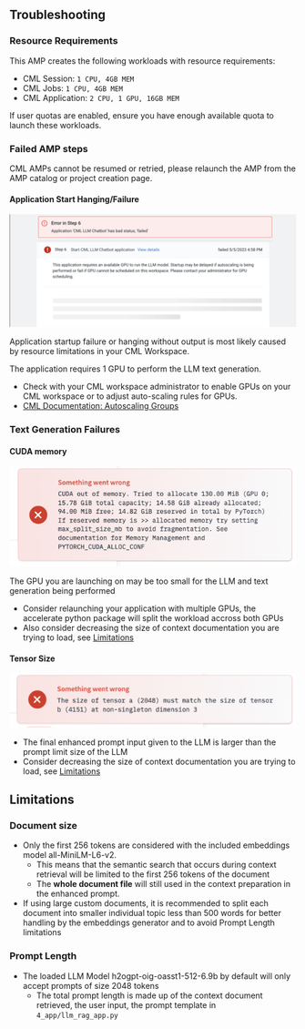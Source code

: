 ## Troubleshooting
### Resource Requirements
This AMP creates the following workloads with resource requirements:
- CML Session: `1 CPU, 4GB MEM`
- CML Jobs: `1 CPU, 4GB MEM`
- CML Application: `2 CPU, 1 GPU, 16GB MEM`

If user quotas are enabled, ensure you have enough available quota to launch these workloads.
### Failed AMP steps
CML AMPs cannot be resumed or retried, please relaunch the AMP from the AMP catalog or project creation page.

#### Application Start Hanging/Failure
![image](./images/FAQ_app-fail.png)

Application startup failure or hanging without output is most likely caused by resource limitations in your CML Workspace.

The application requires 1 GPU to perform the LLM text generation.
- Check with your CML workspace administrator to enable GPUs on your CML workspace or to adjust auto-scaling rules for GPUs.
- [CML Documentation: Autoscaling Groups](https://docs.cloudera.com/machine-learning/cloud/security/topics/ml-autoscale-groups.html)

### Text Generation Failures
#### CUDA memory
![image](./images/cuda_mem.png)

The GPU you are launching on may be too small for the LLM and text generation being performed
- Consider relaunching your application with multiple GPUs, the accelerate python package will split the workload accross both GPUs
- Also consider decreasing the size of context documentation you are trying to load, see [Limitations](#limitations)
#### Tensor Size
![image](./images/tensor_size.png)
- The final enhanced prompt input given to the LLM is larger than the prompt limit size of the LLM
- Consider decreasing the size of context documentation you are trying to load, see [Limitations](#limitations)

## Limitations
### Document size
- Only the first 256 tokens are considered with the included embeddings model all-MiniLM-L6-v2.
  - This means that the semantic search that occurs during context retrieval will be limited to the first 256 tokens of the document
  - The **whole document file** will still used in the context preparation in the enhanced prompt.
- If using large custom documents, it is recommended to split each document into smaller individual topic less than 500 words for better handling by the embeddings generator and to avoid Prompt Length limitations
### Prompt Length
- The loaded LLM Model h2ogpt-oig-oasst1-512-6.9b by default will only accept prompts of size 2048 tokens
  - The total prompt length is made up of the context document retrieved, the user input, the prompt template in `4_app/llm_rag_app.py`